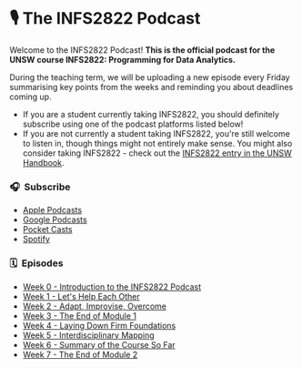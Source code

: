 # 🎙&nbsp;The INFS2822 Podcast

Welcome to the INFS2822 Podcast! **This is the official podcast for the UNSW course INFS2822: Programming for Data Analytics.**

During the teaching term, we will be uploading a new episode every Friday summarising key points from the weeks and reminding you about deadlines coming up.

- If you are a student currently taking INFS2822, you should definitely subscribe using one of the podcast platforms listed below!
- If you are not currently a student taking INFS2822, you're still welcome to listen in, though things might not entirely make sense. You might also consider taking INFS2822 - check out the [INFS2822 entry in the UNSW Handbook](https://www.handbook.unsw.edu.au/undergraduate/courses/2020/INFS2822).

### 🎧&nbsp;&nbsp;Subscribe

- [Apple Podcasts](https://podcasts.apple.com/au/podcast/the-infs2822-podcast/id1529847359)
- [Google Podcasts](https://podcasts.google.com/feed/aHR0cHM6Ly9ibGFpcncuZ2l0aHViLmlvL2luZnMyODIycG9kY2FzdC9wb2RjYXN0LWFzc2V0cy9mZWVkLW1wMy54bWw)
- [Pocket Casts](https://pca.st/1clduqrv)
- [Spotify](https://open.spotify.com/show/1jP755mIuk33fiRy5wvaif?si=fB-cc0wYSBmWVewhxxhBiQ)

### 🗓&nbsp;&nbsp;Episodes

- [Week 0 - Introduction to the INFS2822 Podcast](episode/0)
- [Week 1 - Let's Help Each Other](episode/1)
- [Week 2 - Adapt, Improvise, Overcome](episode/2)
- [Week 3 - The End of Module 1](episode/3)
- [Week 4 - Laying Down Firm Foundations](episode/4)
- [Week 5 - Interdisciplinary Mapping](episode/5)
- [Week 6 - Summary of the Course So Far](episode/6)
- [Week 7 - The End of Module 2](episode/7)